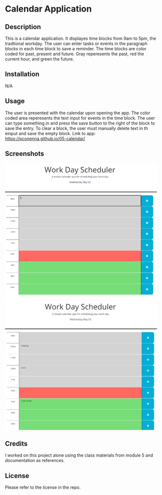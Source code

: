 # Calendar Application 

## Description
This is a calendar application. It displayes time blocks from 9am to 5pm, the tradtional workday. The user can enter tasks or events in the paragraph blocks in each time block to save a reminder. The time blocks are color coded for past, present and future. Gray reperesents the past, red the current hour, and green the future.
## Installation 
N/A
## Usage
The user is presented with the calendar upon opening the app. The color coded area reperesents the text input for events in the time block. The user can type something in and press the save button to the right of the block to save the entry. To clear a block, the user must manually delete text in th einput and save the empty block. 
Link to app: https://pconenna.github.io/05-calendar/
## Screenshots
![An empty web calendar.](./images/blank.PNG)
![An web calendar with events.](./images/filled.PNG)
## Credits
I worked on this project alone using the class materials from module 5 and documentation as references.
## License 
Please refer to the license in the repo.